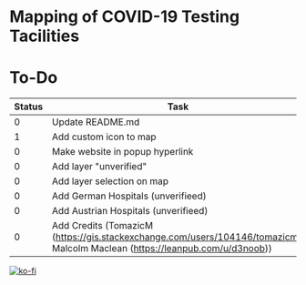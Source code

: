 # Mapping of COVID-19 Testing Tacilities 

# To-Do

| Status                        | Task |                                Who |
|---|                               ---                              | --- |
| 0 | Update README.md                                              | Ineff |
| 1 | Add custom icon to map                                        | Ineff |
| 0 | Make website in popup hyperlink                               | Ineff |
| 0 | Add layer "unverified"                                        | Ineff |
| 0 | Add layer selection on map                                    | Ineff |
| 0 | Add German Hospitals (unverifieed)                            | Ineff |
| 0 | Add Austrian Hospitals (unverifieed)                          | Ineff |
| 0 | Add Credits (TomazicM (https://gis.stackexchange.com/users/104146/tomazicm), Malcolm Maclean (https://leanpub.com/u/d3noob))| Ineff |




[![ko-fi](https://www.ko-fi.com/img/githubbutton_sm.svg)](https://ko-fi.com/H2H21K2BH)
